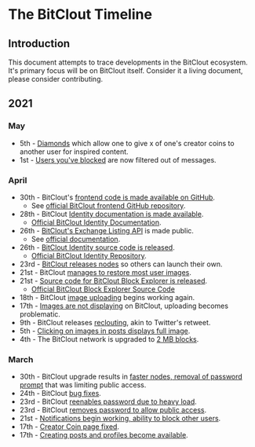 # The BitClout Timeline

## Introduction
This document attempts to trace developments in the BitClout ecosystem. It's primary focus will be on BitClout itself. Consider it a living document, please consider contributing.

## 2021

### May
- 5th - [Diamonds](https://bitclout.com/posts/21f9c1e3e570ad2ab8f509bd95ef50d13a05f6c53d752028ac90ea0afa1e10f6) which allow one to give x of one's creator coins to another user for inspired content.
- 1st - [Users you've blocked](https://bitclout.com/posts/f879f8e0035df8d1b543cf290366e82cf7086eb124bd09647c4fa3276ac73683) are now filtered out of messages.

### April
- 30th - BitClout's [frontend code is made available on GitHub](https://bitclout.com/posts/5834f3e42830212001b73ef3ad96fea4354a91130b3c56d6a688c4d3bb5a1198).
  - See [official BitClout frontend GitHub repository](https://github.com/bitclout/frontend).
- 28th - BitClout [Identity documentation is made available](https://bitclout.com/posts/ccb1a67c24eafd8def5ab9620b51d5c5dff0067e8e10e6024df6722cc28cdecd).
  - [Official BitClout Identity Documentation](https://docs.bitclout.com/devs/identity-api).
- 26th - [BitClout's Exchange Listing API](https://bitclout.com/posts/af526c43f6787bf4b961402b6b9f757e2fe7401b05d1bf4c5a25c3d8fbf2d0c9) is made public.
  - See [official documentation](https://docs.bitclout.com/devs/exchange-listing-api).  
- 26th - [BitClout Identity source code is released](https://bitclout.com/posts/738eb44b00f85d941e97f3d5cc6fa8518ce535f160a68a0f374dac685a46a288).
   - [Official BitClout Identity Repository](https://github.com/bitclout/identity).
- 23rd - [BitClout releases nodes](https://bitclout.com/posts/a49d97f48b3e61e77e903c215657ba6e4270742449191de89025147ddf1069bf) so others can launch their own.
- 21st - BitClout [manages to restore most user images](https://bitclout.com/posts/697b72701ecf299eee9592727ab10b58b1ef099fa931ed35ff0b06001ac96440).
- 21st - [Source code for BitClout Block Explorer is released](https://bitclout.com/posts/c3594ec47d575a38451663bb51b0985d5f8a9ae285ed7be10556db9905a75cda).
  - [Official BitClout Block Explorer Source Code](https://github.com/bitclout/explorer)
- 18th - BitClout [image uploading](https://bitclout.com/posts/cbdda460a2c20a31f51d902861433136c505e4ec002161e2ba32ef58d7db7da9) begins working again.
- 17th - [Images are not displaying](https://bitclout.com/posts/cbeb6fffb0b7436ba155eeef7fba9d7c433b8afec3eab891c15f0a5e14315822) on BitClout, uploading becomes problematic.
- 9th - BitClout releases [reclouting](https://bitclout.com/posts/b1cf68f5eb829f8c6c42abe009f315ee921d46c91cc6bd3b9cab9dc4851addc1), akin to Twitter's retweet.
- 5th - [Clicking on images in posts displays full image](https://bitclout.com/posts/970a46f120b552774c3d28b8070d04280c0f9073edb624e2e429e3005ca58bc5).
- 4th - The BitClout network is upgraded to [2 MB blocks](https://bitclout.com/posts/cbde15fd351d8cb6bed7638b7c687ef2d100bd2ea985f57401f9cb10194799a7).

### March
- 30th - BitClout upgrade results in [faster nodes, removal of password prompt](https://bitclout.com/posts/3780d87fa76e3825aa7cfb60ab0dbeea88127c7790a86ec58ceec8428aff663b) that was limiting public access.
- 24th - BitClout [bug fixes](https://bitclout.com/posts/3fb28568e15ca76ad25022a6fe615593076a979311b153b6dfd2e18d17a47f23).
- 23rd - BitClout [reenables password due to heavy load](https://bitclout.com/posts/5ad3c5d20560bd5f8615bbf39c3079acbd1309b6d5bdb160b549a1ce971a0c99).
- 23rd - BitClout [removes password to allow public access](https://bitclout.com/posts/a7d7812e6ee73f79aa11ff76622d1d71f2367dce1a4c96cd8552f04ed4f8b3aa).
- 21st - [Notifications begin working, ability to block other users](https://bitclout.com/posts/4f61aaafd26a8f1e6676e29885237a665e7514f4f24dfbf3e7e3d04c321296f5).
- 17th - [Creator Coin page fixed](https://bitclout.com/posts/e4aa1bfb0e0b95af87a6a4e0ea7b652a7fd1b08a6aec278b917ffb1b68df2c09).
- 17th - [Creating posts and profiles become available](https://bitclout.com/posts/7decdee960725bf14326b77b9918145aec6bc32df42451cf937a828cfef01c61).
